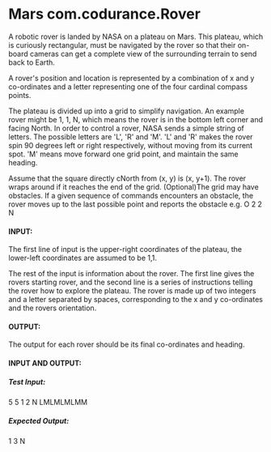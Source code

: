 # Mars com.codurance.Rover

A robotic rover is landed by NASA on a plateau on Mars. 
This plateau, which is curiously rectangular, must be navigated by the rover so that their on-board cameras can get a complete view of the surrounding terrain to send back to Earth.

A rover's position and location is represented by a combination of x and y co-ordinates 
and a letter representing one of the four cardinal compass points. 


The plateau is divided up into a grid to simplify navigation. An example rover might be 1, 1, N, 
which means the rover is in the bottom left corner and facing North.
In order to control a rover, NASA sends a simple string of letters. The possible letters are 'L', 'R' and 'M'. 'L' and 'R' makes the rover spin 90 degrees left or right respectively, without moving from its current spot. 'M' means move forward one grid point, and maintain the same heading.

Assume that the square directly cNorth from (x, y) is (x, y+1).
The rover wraps around if it reaches the end of the grid.
(Optional)The grid may have obstacles. If a given sequence of commands encounters an obstacle, the rover moves up to the last possible point and reports the obstacle e.g. O 2 2 N

#### INPUT:

The first line of input is the upper-right coordinates of the plateau, the lower-left coordinates are assumed to be 1,1.

The rest of the input is information about the rover. The first line gives the rovers starting rover, and the second line is a series of instructions telling the rover how to explore the plateau.
The rover is made up of two integers and a letter separated by spaces, corresponding to the x and y co-ordinates and the rovers orientation.

#### OUTPUT:

The output for each rover should be its final co-ordinates and heading.

#### INPUT AND OUTPUT:

##### Test Input:
5 5
1 2 N
LMLMLMLMM


##### Expected Output:
1 3 N
